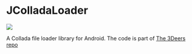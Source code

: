 # JColladaLoader
[![](https://jitpack.io/v/MarcoCiaramella/JColladaLoader.svg)](https://jitpack.io/#MarcoCiaramella/JColladaLoader)

A Collada file loader library for Android. The code is part of [The 3Deers repo](https://github.com/the3deers/android-3D-model-viewer)
